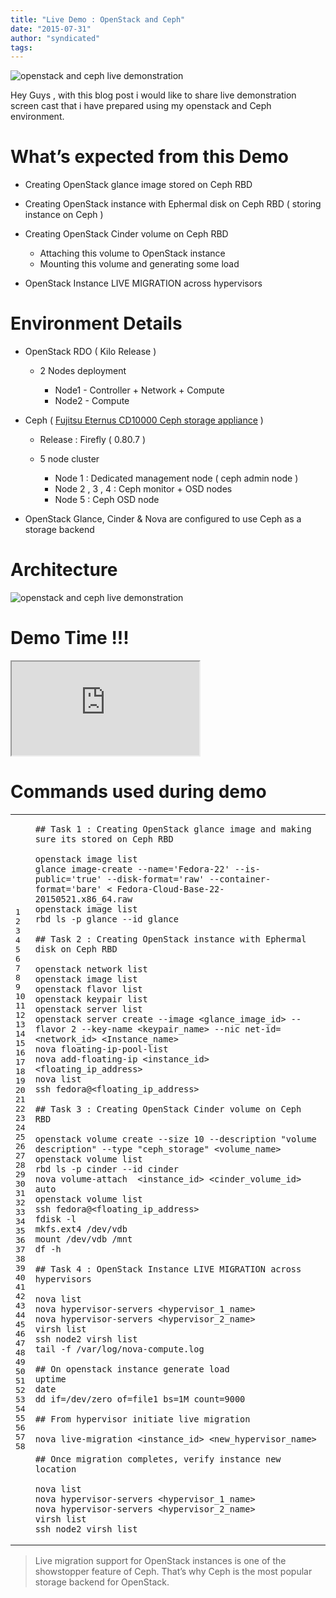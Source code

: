 ```yaml
---
title: "Live Demo : OpenStack and Ceph"
date: "2015-07-31"
author: "syndicated"
tags: 
---
```


![openstack and ceph live demonstration](images/live-demo-openstack-ceph.jpg "openstack and ceph live demonstration")

Hey Guys , with this blog post i would like to share live demonstration screen cast that i have prepared using my openstack and Ceph environment.

# What’s expected from this Demo

- Creating OpenStack glance image stored on Ceph RBD
- Creating OpenStack instance with Ephermal disk on Ceph RBD ( storing instance on Ceph )
- Creating OpenStack Cinder volume on Ceph RBD
    
    - Attaching this volume to OpenStack instance
    - Mounting this volume and generating some load
- OpenStack Instance LIVE MIGRATION across hypervisors

# Environment Details

- OpenStack RDO ( Kilo Release )
    
    - 2 Nodes deployment
        
        - Node1 - Controller + Network + Compute
        - Node2 - Compute
- Ceph ( [Fujitsu Eternus CD10000 Ceph storage appliance](http://www.fujitsu.com/global/products/computing/storage/eternus-cd/) )
    
    - Release : Firefly ( 0.80.7 )
    - 5 node cluster
        
        - Node 1 : Dedicated management node ( ceph admin node )
        - Node 2 , 3 , 4 : Ceph monitor + OSD nodes
        - Node 5 : Ceph OSD node
- OpenStack Glance, Cinder & Nova are configured to use Ceph as a storage backend

# Architecture

![openstack and ceph live demonstration](images/live-demo-openstack-ceph-architecture.png "openstack and ceph live demonstration")

# Demo Time !!!

<iframe src="http://www.youtube.com/embed/rctzxGzQcDs" allowfullscreen></iframe>

# Commands used during demo

<table><tbody><tr><td class="gutter"><pre class="line-numbers"><span class="line-number">1</span>
<span class="line-number">2</span>
<span class="line-number">3</span>
<span class="line-number">4</span>
<span class="line-number">5</span>
<span class="line-number">6</span>
<span class="line-number">7</span>
<span class="line-number">8</span>
<span class="line-number">9</span>
<span class="line-number">10</span>
<span class="line-number">11</span>
<span class="line-number">12</span>
<span class="line-number">13</span>
<span class="line-number">14</span>
<span class="line-number">15</span>
<span class="line-number">16</span>
<span class="line-number">17</span>
<span class="line-number">18</span>
<span class="line-number">19</span>
<span class="line-number">20</span>
<span class="line-number">21</span>
<span class="line-number">22</span>
<span class="line-number">23</span>
<span class="line-number">24</span>
<span class="line-number">25</span>
<span class="line-number">26</span>
<span class="line-number">27</span>
<span class="line-number">28</span>
<span class="line-number">29</span>
<span class="line-number">30</span>
<span class="line-number">31</span>
<span class="line-number">32</span>
<span class="line-number">33</span>
<span class="line-number">34</span>
<span class="line-number">35</span>
<span class="line-number">36</span>
<span class="line-number">37</span>
<span class="line-number">38</span>
<span class="line-number">39</span>
<span class="line-number">40</span>
<span class="line-number">41</span>
<span class="line-number">42</span>
<span class="line-number">43</span>
<span class="line-number">44</span>
<span class="line-number">45</span>
<span class="line-number">46</span>
<span class="line-number">47</span>
<span class="line-number">48</span>
<span class="line-number">49</span>
<span class="line-number">50</span>
<span class="line-number">51</span>
<span class="line-number">52</span>
<span class="line-number">53</span>
<span class="line-number">54</span>
<span class="line-number">55</span>
<span class="line-number">56</span>
<span class="line-number">57</span>
<span class="line-number">58</span>
</pre></td><td class="code"><pre><code class="bash"><span class="line"><span class="c">## Task 1 : Creating OpenStack glance image and making sure its stored on Ceph RBD</span>
</span><span class="line">
</span><span class="line">openstack image list
</span><span class="line">glance image-create --name<span class="o">=</span><span class="s1">'Fedora-22'</span> --is-public<span class="o">=</span><span class="s1">'true'</span> --disk-format<span class="o">=</span><span class="s1">'raw'</span> --container-format<span class="o">=</span><span class="s1">'bare'</span> &lt; Fedora-Cloud-Base-22-20150521.x86_64.raw
</span><span class="line">openstack image list
</span><span class="line">rbd ls -p glance --id glance
</span><span class="line">
</span><span class="line"><span class="c">## Task 2 : Creating OpenStack instance with Ephermal disk on Ceph RBD</span>
</span><span class="line">
</span><span class="line">openstack network list
</span><span class="line">openstack image list
</span><span class="line">openstack flavor list
</span><span class="line">openstack keypair list
</span><span class="line">openstack server list
</span><span class="line">openstack server create --image &lt;glance_image_id&gt; --flavor <span class="m">2</span> --key-name &lt;keypair_name&gt; --nic net-id<span class="o">=</span>&lt;network_id&gt; &lt;Instance_name&gt;
</span><span class="line">nova floating-ip-pool-list
</span><span class="line">nova add-floating-ip &lt;instance_id&gt; &lt;floating_ip_address&gt;
</span><span class="line">nova list
</span><span class="line">ssh fedora@&lt;floating_ip_address&gt;
</span><span class="line">
</span><span class="line"><span class="c">## Task 3 : Creating OpenStack Cinder volume on Ceph RBD</span>
</span><span class="line">
</span><span class="line">openstack volume create --size <span class="m">10</span> --description <span class="s2">"volume description"</span> --type <span class="s2">"ceph_storage"</span> &lt;volume_name&gt;
</span><span class="line">openstack volume list
</span><span class="line">rbd ls -p cinder --id cinder
</span><span class="line">nova volume-attach  &lt;instance_id&gt; &lt;cinder_volume_id&gt; auto
</span><span class="line">openstack volume list
</span><span class="line">ssh fedora@&lt;floating_ip_address&gt;
</span><span class="line">fdisk -l
</span><span class="line">mkfs.ext4 /dev/vdb
</span><span class="line">mount /dev/vdb /mnt
</span><span class="line">df -h
</span><span class="line">
</span><span class="line"><span class="c">## Task 4 : OpenStack Instance LIVE MIGRATION across hypervisors</span>
</span><span class="line">
</span><span class="line">nova list
</span><span class="line">nova hypervisor-servers &lt;hypervisor_1_name&gt;
</span><span class="line">nova hypervisor-servers &lt;hypervisor_2_name&gt;
</span><span class="line">virsh list
</span><span class="line">ssh node2 virsh list
</span><span class="line">tail -f /var/log/nova-compute.log
</span><span class="line">
</span><span class="line"><span class="c">## On openstack instance generate load</span>
</span><span class="line">uptime
</span><span class="line">date
</span><span class="line">dd <span class="k">if</span><span class="o">=</span>/dev/zero <span class="nv">of</span><span class="o">=</span>file1 <span class="nv">bs</span><span class="o">=</span>1M <span class="nv">count</span><span class="o">=</span><span class="m">9000</span>
</span><span class="line">
</span><span class="line"><span class="c">## From hypervisor initiate live migration</span>
</span><span class="line">
</span><span class="line">nova live-migration &lt;instance_id&gt; &lt;new_hypervisor_name&gt;
</span><span class="line">
</span><span class="line"><span class="c">## Once migration completes, verify instance new location</span>
</span><span class="line">
</span><span class="line">nova list
</span><span class="line">nova hypervisor-servers &lt;hypervisor_1_name&gt;
</span><span class="line">nova hypervisor-servers &lt;hypervisor_2_name&gt;
</span><span class="line">virsh list
</span><span class="line">ssh node2 virsh list
</span></code></pre></td></tr></tbody></table>

> Live migration support for OpenStack instances is one of the showstopper feature of Ceph. That’s why Ceph is the most popular storage backend for OpenStack.
